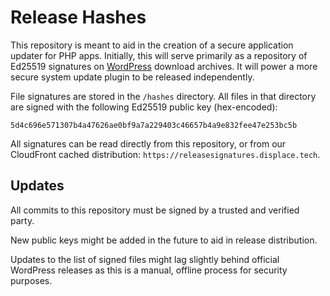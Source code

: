 # Release Hashes

This repository is meant to aid in the creation of a secure application updater for PHP apps. Initially, this will serve primarily as a repository of Ed25519 signatures on [WordPress](https://wordpress.org) download archives. It will power a more secure system update plugin to be released independently.

File signatures are stored in the `/hashes` directory. All files in that directory are signed with the following Ed25519 public key (hex-encoded):

```
5d4c696e571307b4a47626ae0bf9a7a229403c46657b4a9e832fee47e253bc5b
```

All signatures can be read directly from this repository, or from our CloudFront cached distribution: `https://releasesignatures.displace.tech`.

## Updates

All commits to this repository must be signed by a trusted and verified party.

New public keys might be added in the future to aid in release distribution.

Updates to the list of signed files might lag slightly behind official WordPress releases as this is a manual, offline process for security purposes.
